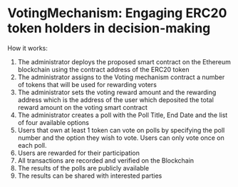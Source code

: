 # VotingMechanism: Engaging ERC20 token holders in decision-making


How it works:

1.	The administrator deploys the proposed smart contract on the Ethereum blockchain using the contract address of the ERC20 token
2.	The administrator assigns to the Voting mechanism contract a number of tokens that will be used for rewarding voters
3.	The administrator sets the voting reward amount and the rewarding address which is the address of the user which deposited the total reward amount on the voting smart contract
4.	The administrator creates a poll with the Poll Title, End Date and the list of four available options
5.	Users that own at least 1 token can vote on polls by specifying the poll number and the option they wish to vote. Users can only vote once on each poll.
6.	Users are rewarded for their participation
7.	All transactions are recorded and verified on the Blockchain
8.	The results of the polls are publicly available
9.	The results can be shared with interested parties
